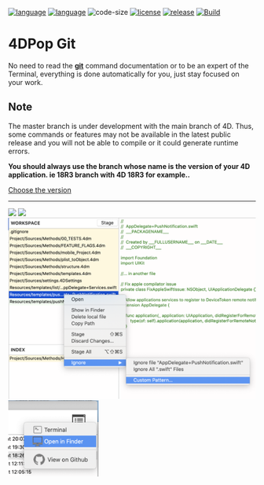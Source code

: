 [![language](https://img.shields.io/static/v1?label=language&message=4d&color=blue)](https://developer.4d.com/)
[![language](https://img.shields.io/github/languages/top/vdelachaux/4DPop-Git.svg)](https://developer.4d.com/)
![code-size](https://img.shields.io/github/languages/code-size/vdelachaux/4DPop-Git.svg)
[![license](https://img.shields.io/github/license/vdelachaux/4DPop-Git)](LICENSE)
[![release](https://img.shields.io/github/v/release/vdelachaux/4DPop-Git?include_prereleases)](https://github.com/vdelachaux/4DPop-Git/releases/latest)
[![Build](https://github.com/vdelachaux/4DPop-Git/actions/workflows/build.yml/badge.svg)](https://github.com/vdelachaux/4DPop-Git/actions/workflows/build.yml)

# 4DPop Git

No need to read the <a href="https://git-scm.com/docs/git">**git**</a> command documentation or to be an expert of the Terminal, everything is done automatically for you, just stay focused on your work.

## Note

The master branch is under development with the main branch of 4D. Thus, some commands or features may not be available in the latest public release and you will not be able to compile or it could generate runtime errors.

**You should always use the branch whose name is the version of your 4D application. ie 18R3 branch with 4D 18R3 for example..**

[Choose the version](https://github.com/vdelachaux/4DPop-Git/branches)

---------- 

<img src="./Documentation/main.png">

<img src="./Documentation/commits.png">

<img src="./Documentation/fileMenu.png" width="518">

<img src="./Documentation/openMenu.png" width="184">



